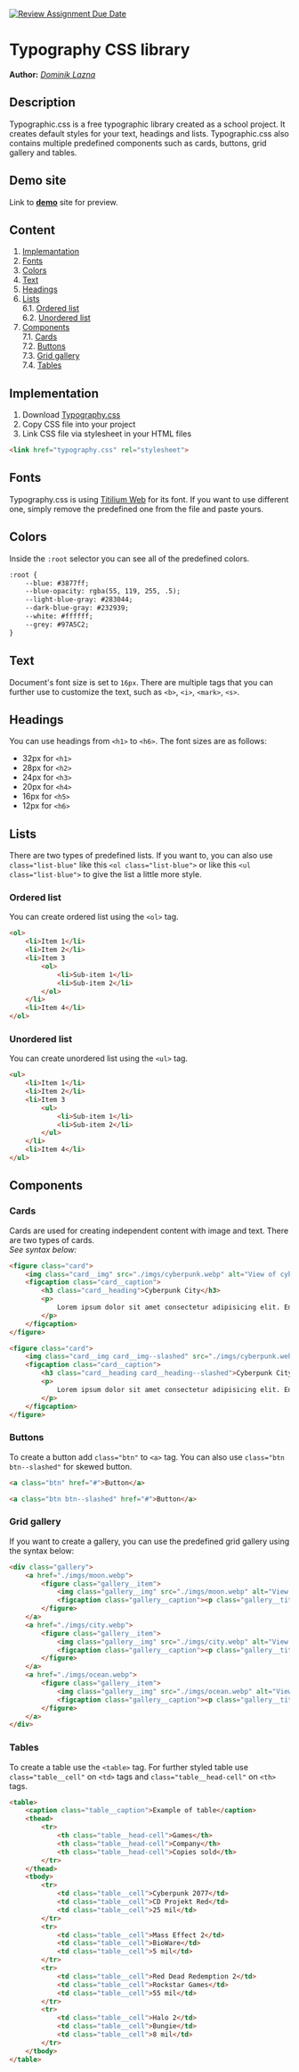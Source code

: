 [![Review Assignment Due Date](https://classroom.github.com/assets/deadline-readme-button-24ddc0f5d75046c5622901739e7c5dd533143b0c8e959d652212380cedb1ea36.svg)](https://classroom.github.com/a/zprwltzm)
# Typography CSS library
**Author:** [*Dominik Lazna*](https://github.com/DominikLazna)
## Description
Typographic.css is a free typographic library created as a school project. It creates default styles for your text, headings and lists. Typographic.css also contains multiple predefined components such as cards, buttons, grid gallery and tables.
## Demo site
Link to **[demo](https://pslib-cz.github.io/2023-l4-web-typographic-library-DominikLazna/)** site for preview.
## Content
1. [Implemantation](#Implementation)
2. [Fonts](#Fonts)
3. [Colors](#Colors)
4. [Text](#Text)
5. [Headings](#Headings)
6. [Lists](#Lists)  
       6.1. [Ordered list](#Ordered-list)  
       6.2. [Unordered list](#Unordered-list)  
7. [Components](#Components)  
       7.1. [Cards](#Cards)  
       7.2. [Buttons](#Buttons)  
       7.3. [Grid gallery](#Grid-gallery)  
       7.4. [Tables](#Tables)  
## Implementation
1. Download [Typography.css](css/typography.css)
2. Copy CSS file into your project
3. Link CSS file via stylesheet in your HTML files
```html
<link href="typography.css" rel="stylesheet">
```
## Fonts
Typography.css is using [Titilium Web](https://fonts.google.com/specimen/Titillium+Web?query=titil) for its font. If you want to use different one, simply remove the predefined one from the file and paste yours.
## Colors
Inside the `:root` selector you can see all of the predefined colors.
```html
:root {
    --blue: #3877ff;
    --blue-opacity: rgba(55, 119, 255, .5);
    --light-blue-gray: #283044;
    --dark-blue-gray: #232939;
    --white: #ffffff;
    --grey: #97A5C2;
}
```
## Text
Document's font size is set to `16px`. There are multiple tags that you can further use to customize the text, such as `<b>`, `<i>`, `<mark>`, `<s>`.
## Headings
You can use headings from `<h1>` to `<h6>`. The font sizes are as follows:
* 32px for `<h1>`
* 28px for `<h2>`
* 24px for `<h3>`
* 20px for `<h4>`
* 16px for `<h5>`
* 12px for `<h6>`
## Lists
There are two types of predefined lists. If you want to, you can also use `class="list-blue"` like this `<ol class="list-blue">` or like this `<ul class="list-blue">` to give the list a little more style.
### Ordered list
You can create ordered list using the `<ol>` tag.
```html
<ol>
    <li>Item 1</li>
    <li>Item 2</li>
    <li>Item 3
        <ol>
            <li>Sub-item 1</li>
            <li>Sub-item 2</li>
        </ol>
    </li>
    <li>Item 4</li>
</ol>
```
### Unordered list
You can create unordered list using the `<ul>` tag.
```html
<ul>
    <li>Item 1</li>
    <li>Item 2</li>
    <li>Item 3
        <ul>
            <li>Sub-item 1</li>
            <li>Sub-item 2</li>
        </ul>
    </li>
    <li>Item 4</li>
</ul>
```
## Components
### Cards
Cards are used for creating independent content with image and text. There are two types of cards.  
*See syntax below:*
```html
<figure class="card">
    <img class="card__img" src="./imgs/cyberpunk.webp" alt="View of cyberpunk city">
    <figcaption class="card__caption">
        <h3 class="card__heading">Cyberpunk City</h3>
        <p>
            Lorem ipsum dolor sit amet consectetur adipisicing elit. Enim nemo est dolore libero nulla, numquam distinctio repellendus fugiat iste quae accusamus, saepe suscipit. In minus labore, veritatis                   apiente cum illo
        </p>
    </figcaption>
</figure>
```
```html
<figure class="card">
    <img class="card__img card__img--slashed" src="./imgs/cyberpunk.webp" alt="View of cyberpunk city">
    <figcaption class="card__caption">
        <h3 class="card__heading card__heading--slashed">Cyberpunk City</h3>
        <p>
            Lorem ipsum dolor sit amet consectetur adipisicing elit. Enim nemo est dolore libero nulla, numquam distinctio repellendus fugiat iste quae accusamus, saepe suscipit. In minus labore, veritatis sapiente cum illo.
        </p>
    </figcaption>
</figure>
```
### Buttons
To create a button add `class="btn"` to `<a>` tag. You can also use `class="btn btn--slashed"` for skewed button.
```html
<a class="btn" href="#">Button</a>
```
```html
<a class="btn btn--slashed" href="#">Button</a>
```
### Grid gallery
If you want to create a gallery, you can use the predefined grid gallery using the syntax below:
```html
<div class="gallery">
    <a href="./imgs/moon.webp">
        <figure class="gallery__item">
            <img class="gallery__img" src="./imgs/moon.webp" alt="View on the moon">
            <figcaption class="gallery__caption"><p class="gallery__title">Moon</p></figcaption>
        </figure>
    </a>
    <a href="./imgs/city.webp">
        <figure class="gallery__item">
            <img class="gallery__img" src="./imgs/city.webp" alt="View on city">
            <figcaption class="gallery__caption"><p class="gallery__title">City</p></figcaption>
        </figure>
    </a>
    <a href="./imgs/ocean.webp">
        <figure class="gallery__item">
            <img class="gallery__img" src="./imgs/ocean.webp" alt="View on vast ocean">
            <figcaption class="gallery__caption"><p class="gallery__title">Ocean</p></figcaption>
        </figure>
    </a>
</div>
```
### Tables
To create a table use the `<table>` tag. For further styled table use `class="table__cell"` on `<td>` tags and `class="table__head-cell"` on `<th>` tags.
```html
<table>
    <caption class="table__caption">Example of table</caption>
    <thead>
        <tr>
            <th class="table__head-cell">Games</th>
            <th class="table__head-cell">Company</th>
            <th class="table__head-cell">Copies sold</th>
        </tr>
    </thead>
    <tbody>
        <tr>
            <td class="table__cell">Cyberpunk 2077</td>
            <td class="table__cell">CD Projekt Red</td>
            <td class="table__cell">25 mil</td>
        </tr>
        <tr>
            <td class="table__cell">Mass Effect 2</td>
            <td class="table__cell">BioWare</td>
            <td class="table__cell">5 mil</td>
        </tr>
        <tr>
            <td class="table__cell">Red Dead Redemption 2</td>
            <td class="table__cell">Rockstar Games</td>
            <td class="table__cell">55 mil</td>
        </tr>
        <tr>
            <td class="table__cell">Halo 2</td>
            <td class="table__cell">Bungie</td>
            <td class="table__cell">8 mil</td>
        </tr>
    </tbody>
</table>
```
